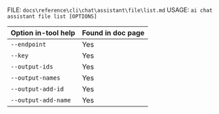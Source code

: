 ﻿FILE: `docs\reference\cli\chat\assistant\file\list.md`
USAGE: `ai chat assistant file list [OPTIONS]`

| Option in-tool help | Found in doc page |
|---------------------|------------------|
| `--endpoint` | Yes |
| `--key` | Yes |
| `--output-ids` | Yes |
| `--output-names` | Yes |
| `--output-add-id` | Yes |
| `--output-add-name` | Yes |